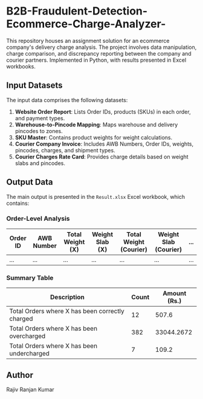 # B2B-Fraudulent-Detection-Ecommerce-Charge-Analyzer-
This repository houses an assignment solution for an ecommerce company's delivery charge analysis. The project involves data manipulation, charge comparison, and discrepancy reporting between the company and courier partners. Implemented in Python, with results presented in Excel workbooks.
## Input Datasets

The input data comprises the following datasets:

1. **Website Order Report**: Lists Order IDs, products (SKUs) in each order, and payment types.
2. **Warehouse-to-Pincode Mapping**: Maps warehouse and delivery pincodes to zones.
3. **SKU Master**: Contains product weights for weight calculations.
4. **Courier Company Invoice**: Includes AWB Numbers, Order IDs, weights, pincodes, charges, and shipment types.
5. **Courier Charges Rate Card**: Provides charge details based on weight slabs and pincodes.

## Output Data

The main output is presented in the `Result.xlsx` Excel workbook, which contains:

### Order-Level Analysis

| Order ID | AWB Number | Total Weight (X) | Weight Slab (X) | Total Weight (Courier) | Weight Slab (Courier) | ... |
| -------- | ---------- | ---------------- | --------------- | ---------------------- | -------------------- | --- |
| ...      | ...        | ...              | ...             | ...                    | ...                  | ... |

### Summary Table

| Description                                 | Count | Amount (Rs.) |
| ------------------------------------------- | ----- | ------------ |
| Total Orders where X has been correctly charged | 12    | 507.6        |
| Total Orders where X has been overcharged     | 382   | 33044.2672   |
| Total Orders where X has been undercharged    | 7     | 109.2        |

## Author
Rajiv Ranjan Kumar
